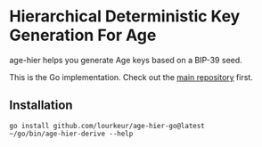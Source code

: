 # Hierarchical Deterministic Key Generation For Age

age-hier helps you generate Age keys based on a BIP-39 seed.

This is the Go implementation.
Check out the [main repository](https://github.com/lourkeur/age-hier) first.

## Installation

```
go install github.com/lourkeur/age-hier-go@latest
~/go/bin/age-hier-derive --help
```

